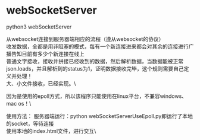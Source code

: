 # webSocketServer
python3 webSocketServer

从websocket连接到服务器端相应的流程（遵从websocket的协议）\
收发数据，全都是用非阻塞的模式，每有一个新连接进来都会对其余的连接进行广播告知目前有多少个新连接在线上\
普通文字接收，接收并拼接已经收到的数据，然后解析数据，当数据能被正常json.loads，并且解析到的status为1，证明数据接收完毕，这个规则需要自己定义并处理！\
大、小文件接收，已经实现。\

因为是使用的epoll方式，所以该程序只能使用在linux平台，不兼容windows、mac os！\

使用方法：
    服务器端运行：python webSocketServerUseEpoll.py即运行了本地的socket，等待连接\
    使用本地的index.html文件，进行交互\

